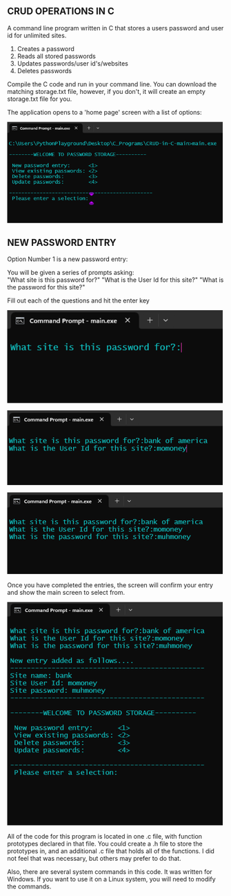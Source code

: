 ﻿CRUD OPERATIONS IN C
--------------------

A command line program written in C that stores a users password and user id for unlimited sites.
1. Creates a password
2. Reads all stored passwords
3. Updates passwords/user id's/websites
4. Deletes passwords

Compile the C code and run in your command line. You can download the matching storage.txt file, however, if you 
don't, it will create an empty storage.txt file for you.

The application opens to a 'home page' screen with a list of options:

<p float="left">
<img src="readme_images/image1.png" alt="image1" style="width: 500px;"/>
</p>

## NEW PASSWORD ENTRY

Option Number 1 is a new password entry:

You will be given a series of prompts asking:      
"What site is this password for?"
"What is the User Id for this site?"
"What is the password for this site?"

Fill out each of the questions and hit the enter key

<p float="left">
<img src="readme_images/image2.png" alt="image1" style="width: 500px;"/>
</p>

<p float="left">
<img src="readme_images/image3.png" alt="image1" style="width: 500px;"/>
</p>

<p float="left">
<img src="readme_images/image4.png" alt="image1" style="width: 500px;"/>
</p>

Once you have completed the entries, the screen will confirm your entry and show the main screen to select from.

<p float="left">
<img src="readme_images/image5.png" alt="image1" style="width: 500px;"/>
</p>

All of the code for this program is located in one .c file, with function prototypes declared in that file. You could 
create a .h file to store the prototypes in, and an additional .c file that holds all of the functions. I did not feel
that was necessary, but others may prefer to do that. 

Also, there are several system commands in this code. It was written for Windows. If you want to use it on a Linux system, 
you will need to modify the commands. 
